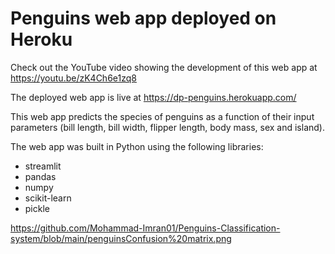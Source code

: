 # Penguins web app deployed on Heroku

Check out the YouTube video showing the development of this web app at https://youtu.be/zK4Ch6e1zq8

The deployed web app is live at https://dp-penguins.herokuapp.com/

This web app predicts the species of penguins as a function of their input parameters (bill length, bill width, flipper length, body mass, sex and island).

The web app was built in Python using the following libraries:
* streamlit
* pandas
* numpy
* scikit-learn
* pickle


https://github.com/Mohammad-Imran01/Penguins-Classification-system/blob/main/penguinsConfusion%20matrix.png
